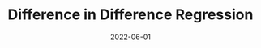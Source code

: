 ---
title: Difference in Difference Regression
date: 2022-06-01
layout: blog-post.11ty.js
draft: true
---